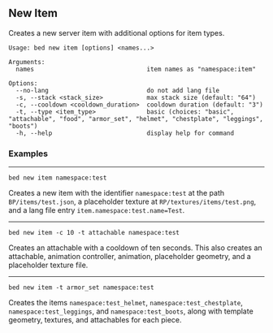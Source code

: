## New Item

Creates a new server item with additional options for item types.

```
Usage: bed new item [options] <names...>

Arguments:
  names                               item names as "namespace:item"

Options:
  --no-lang                           do not add lang file
  -s, --stack <stack_size>            max stack size (default: "64")
  -c, --cooldown <cooldown_duration>  cooldown duration (default: "3")
  -t, --type <item_type>              basic (choices: "basic", "attachable", "food", "armor_set", "helmet", "chestplate", "leggings", "boots")
  -h, --help                          display help for command
```

### Examples

---

```
bed new item namespace:test
```

Creates a new item with the identifier `namespace:test` at the path `BP/items/test.json`, a placeholder texture at `RP/textures/items/test.png`, and a lang file entry `item.namespace:test.name=Test`.

---

```
bed new item -c 10 -t attachable namespace:test
```

Creates an attachable with a cooldown of ten seconds. This also creates an attachable, animation controller, animation, placeholder geometry, and a placeholder texture file.

---

```
bed new item -t armor_set namespace:test
```

Creates the items `namespace:test_helmet`, `namespace:test_chestplate`, `namespace:test_leggings`, and `namespace:test_boots`, along with template geometry, textures, and attachables for each piece.
